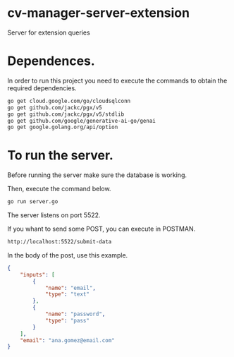 # cv-manager-server-extension
Server for extension queries

# Dependences.
In order to run this project you need to execute the commands to obtain the required dependencies.

```bash
go get cloud.google.com/go/cloudsqlconn
go get github.com/jackc/pgx/v5
go get github.com/jackc/pgx/v5/stdlib
go get github.com/google/generative-ai-go/genai
go get google.golang.org/api/option
```

# To run the server.

Before running the server make sure the database is working.

Then, execute the command below.
```bash
go run server.go
```

The server listens on port 5522.

If you whant to send some POST, you can execute in POSTMAN.

```bash
http://localhost:5522/submit-data
```

In the body of the post, use this example.
```json
{
    "inputs": [
        {
            "name": "email",
            "type": "text"
        },
        {
            "name": "password",
            "type": "pass"
        }
    ],
    "email": "ana.gomez@email.com"
}

```